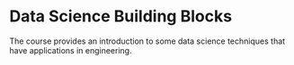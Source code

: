 # Data Science Building Blocks

The course provides an introduction to some data science techniques that have applications in engineering.

